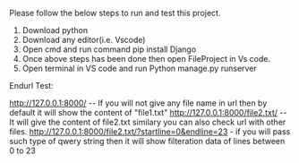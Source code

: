 Please follow the below steps to run and test this project.
1. Download python 
2. Download any editor(i.e. Vscode)
3. Open cmd and run command pip install Django
4. Once above steps has been done then open FileProject in Vs code.
5. Open terminal in VS code and run Python manage.py runserver


Endurl Test:

http://127.0.0.1:8000/   -- If you will not give any file name in url then by default it will show the content of "file1.txt"
http://127.0.0.1:8000/file2.txt/ -- It will give the content of file2.txt similary you can also check url with other files.
http://127.0.0.1:8000/file2.txt/?startline=0&endline=23  - if you will pass such type of qwery string then it will show filteration data of lines between 0 to 23
